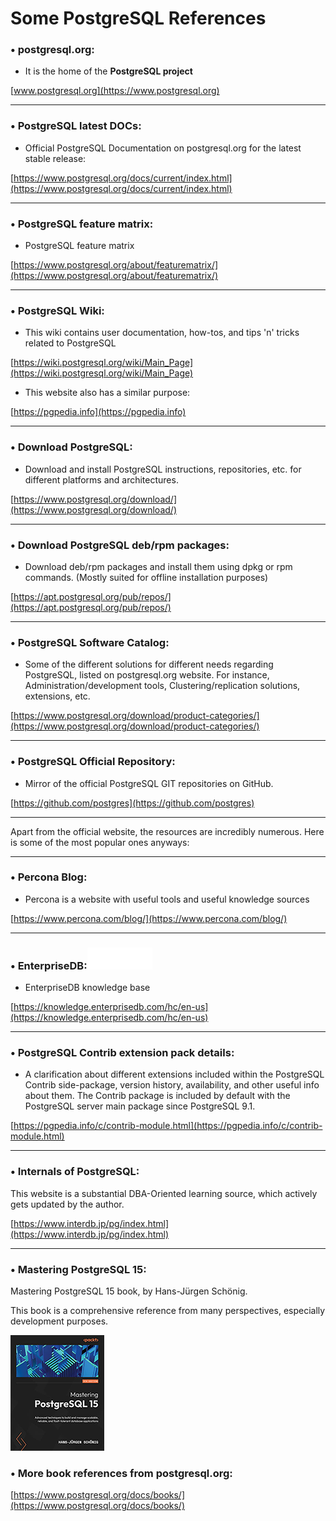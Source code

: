 
# Some PostgreSQL References

### • postgresql.org:

* It is the home of the **PostgreSQL project**

[www.postgresql.org](https://www.postgresql.org)

---

### • PostgreSQL latest DOCs:

* Official PostgreSQL Documentation on postgresql.org for the latest stable release:

[https://www.postgresql.org/docs/current/index.html](https://www.postgresql.org/docs/current/index.html)

---

### • PostgreSQL feature matrix:

* PostgreSQL feature matrix

[https://www.postgresql.org/about/featurematrix/](https://www.postgresql.org/about/featurematrix/)

---

### • PostgreSQL Wiki:

* This wiki contains user documentation, how-tos, and tips 'n' tricks related to PostgreSQL

[https://wiki.postgresql.org/wiki/Main_Page](https://wiki.postgresql.org/wiki/Main_Page)

* This website also has a similar purpose:

[https://pgpedia.info](https://pgpedia.info)

---

### • Download PostgreSQL:

* Download and install PostgreSQL instructions, repositories, etc. for different platforms and architectures.

[https://www.postgresql.org/download/](https://www.postgresql.org/download/)

---

### • Download PostgreSQL deb/rpm packages:

* Download deb/rpm packages and install them using dpkg or rpm commands. (Mostly suited for offline installation purposes)

[https://apt.postgresql.org/pub/repos/](https://apt.postgresql.org/pub/repos/)

---

### • PostgreSQL Software Catalog:

* Some of the different solutions for different needs regarding PostgreSQL, listed on postgresql.org website. For instance, Administration/development tools, Clustering/replication solutions, extensions, etc.

[https://www.postgresql.org/download/product-categories/](https://www.postgresql.org/download/product-categories/)

---

### • PostgreSQL Official Repository:

* Mirror of the official PostgreSQL GIT repositories on GitHub.

[https://github.com/postgres](https://github.com/postgres)

---

Apart from the official website, the resources are incredibly numerous. Here is some of the most
 popular ones anyways:

---

### • Percona Blog:

* Percona is a website with useful tools and useful knowledge sources

[https://www.percona.com/blog/](https://www.percona.com/blog/)

---

### • EnterpriseDB:![1731307475455](image/somepostgresqlreferences/1731307475455.png)

* EnterpriseDB knowledge base

[https://knowledge.enterprisedb.com/hc/en-us](https://knowledge.enterprisedb.com/hc/en-us)

---

### • PostgreSQL Contrib extension pack details:

* A clarification about different extensions included within the PostgreSQL Contrib side-package, version history, availability, and other useful info about them. The Contrib package is included by default with the PostgreSQL server main package since PostgreSQL 9.1.

[https://pgpedia.info/c/contrib-module.html](https://pgpedia.info/c/contrib-module.html)

---

### • Internals of PostgreSQL:

This website is a substantial DBA-Oriented learning source, which actively gets updated by the author.

[https://www.interdb.jp/pg/index.html](https://www.interdb.jp/pg/index.html)

---

### • Mastering PostgreSQL 15:

Mastering PostgreSQL 15 book, by Hans-Jürgen Schönig.

This book is a comprehensive reference from many perspectives, especially development purposes.

![1731188617351](image/somepostgresqlreferences/1731188617351.png)

### • More book references from postgresql.org:

[https://www.postgresql.org/docs/books/](https://www.postgresql.org/docs/books/)
